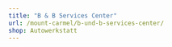 ```yaml
---
title: "B & B Services Center"
url: /mount-carmel/b-und-b-services-center/
shop: Autowerkstatt
---
```

